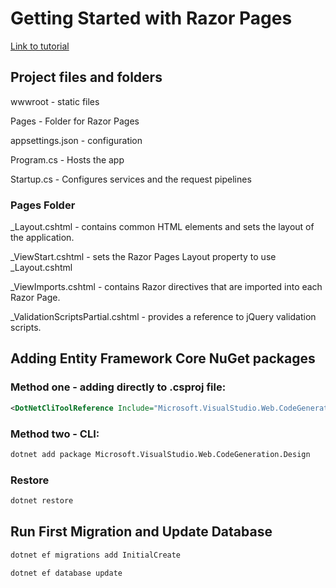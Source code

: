 # Getting Started with Razor Pages

[Link to tutorial](https://docs.microsoft.com/en-us/aspnet/core/tutorials/razor-pages-vsc/razor-pages-start)

## Project files and folders

wwwroot - static files

Pages - Folder for Razor Pages

appsettings.json - configuration

Program.cs - Hosts the app

Startup.cs - Configures services and the request pipelines

### Pages Folder

_Layout.cshtml - contains common HTML elements and sets the layout of the application.

_ViewStart.cshtml - sets the Razor Pages Layout property to use _Layout.cshtml

_ViewImports.cshtml - contains Razor directives that are imported into each Razor Page.

_ValidationScriptsPartial.cshtml - provides a reference to jQuery validation scripts.

## Adding Entity Framework Core NuGet packages

### Method one - adding directly to .csproj file:

```xml
<DotNetCliToolReference Include="Microsoft.VisualStudio.Web.CodeGeneration.Tools" Version="2.0.2" />
```

### Method two - CLI:

```bash
dotnet add package Microsoft.VisualStudio.Web.CodeGeneration.Design
```

### Restore

```bash
dotnet restore
```

## Run First Migration and Update Database

```bash
dotnet ef migrations add InitialCreate
```

```bash
dotnet ef database update
```

